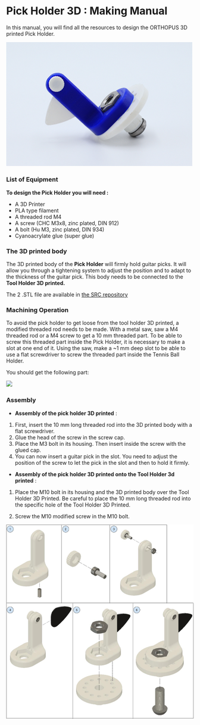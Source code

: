# Pick Holder 3D : Making Manual

In this manual, you will find all the resources to design the ORTHOPUS 3D printed Pick Holder.

<img src="https://github.com/orthopus/01-mechanicals-tools/blob/main/assets/Pick-holder_ORTHOPUS_3Dprinted.JPG" width="500"/>


### **List of Equipment**

**To design the Pick Holder you will need :**

- A 3D Printer
- PLA type filament
- A threaded rod M4
- A screw (CHC M3x8, zinc plated, DIN 912)
- A bolt (Hu M3, zinc plated, DIN 934)
- Cyanoacrylate glue (super glue)


### **The 3D printed body**

The 3D printed body of the **Pick Holder** will firmly hold guitar picks. It will allow you through a tightening system to adjust the position and to adapt to the thickness of the guitar pick. This body needs to be connected to the **Tool Holder 3D printed.**

The 2 .STL file are available in [the SRC repository](https://github.com/orthopus/01-mechanicals-tools/tree/main/src/GuitarPickHolder-3D)


### **Machining Operation**

To avoid the pick holder to get loose from the tool holder 3D printed, a modified threaded rod needs to be made. With a metal saw, saw a M4 threaded rod or a M4 screw to get a 10 mm threaded part. To be able to screw this threaded part inside the Pick Holder, it is necessary to make a slot at one end of it. Using the saw, make a ~1 mm deep slot to be able to use a flat screwdriver to screw the threaded part inside the Tennis Ball Holder.

You should get the following part:

<img src="https://github.com/orthopus/01-mechanicals-tools/blob/main/assets/ILL-0307-%20tige%20filet%C3%A9e%2010%20mm.jpg" width="200"/>


### **Assembly**

- **Assembly of the pick holder 3D printed** :

1. First, insert the 10 mm long threaded rod into the 3D printed body with a flat screwdriver. 
2. Glue the head of the screw in the screw cap. 
3. Place the M3 bolt in its housing. Then insert inside the screw with the glued cap.
4. You can now insert a guitar pick in the slot. You need to adjust the position of the screw to let the pick in the slot and then to hold it firmly.

- **Assembly of the pick holder 3D printed onto the Tool Holder 3d printed** :

1. Place the M10 bolt in its housing and the 3D printed body over the Tool Holder 3D Printed. Be careful to place the 10 mm long threaded rod into the specific hole of the Tool Holder 3D Printed.

2. Screw the M10 modified screw in the M10 bolt.

<img src="https://github.com/orthopus/01-mechanicals-tools/blob/main/assets/Pick-holder_ORTHOPUS_assembly.jpg" width="600"/>
